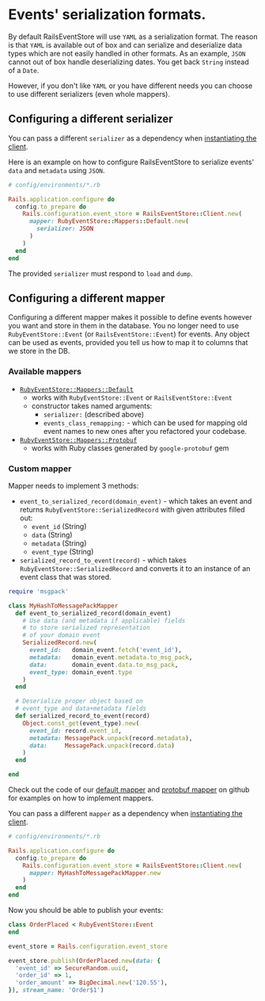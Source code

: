# Events' serialization formats.

By default RailsEventStore will use `YAML` as a
serialization format. The reason is that `YAML` is available out of box
and can serialize and deserialize data types which are not easily
handled in other formats. As an example, `JSON` cannot out of box handle
deserializing dates. You get back `String` instead of a `Date`.

However, if you don't like `YAML` or you have different needs you can
choose to use different serializers (even whole mappers).

## Configuring a different serializer

You can pass a different `serializer` as a dependency when [instantiating
the client](/docs/install).

Here is an example on how to configure RailsEventStore to serialize
events' `data` and `metadata` using `JSON`.

```ruby
# config/environments/*.rb

Rails.application.configure do
  config.to_prepare do
    Rails.configuration.event_store = RailsEventStore::Client.new(
      mapper: RubyEventStore::Mappers::Default.new(
        serializer: JSON 
      )
    )
  end
end
```

The provided `serializer` must respond to `load` and `dump`.

## Configuring a different mapper

Configuring a different mapper makes it possible to define events however you want and store in them in the database.
You no longer need to use `RubyEventStore::Event` (or `RailsEventStore::Event`) for events.
Any object can be used as events, provided you tell us how to map it to columns that we store in the DB.

### Available mappers

* [`RubyEventStore::Mappers::Default`](https://github.com/RailsEventStore/rails_event_store/blob/master/ruby_event_store/lib/ruby_event_store/mappers/default.rb)
  * works with `RubyEventStore::Event` or `RailsEventStore::Event`
  * constructor takes named arguments: 
    * `serializer:` (described above)
    * `events_class_remapping:` - which can be used for mapping old event names to new ones after you refactored your codebase.
* [`RubyEventStore::Mappers::Protobuf`](https://github.com/RailsEventStore/rails_event_store/blob/master/ruby_event_store/lib/ruby_event_store/mappers/protobuf.rb)
  * works with Ruby classes generated by `google-protobuf` gem

### Custom mapper

Mapper needs to implement 3 methods:

* `event_to_serialized_record(domain_event)` - which takes an event and returns `RubyEventStore::SerializedRecord` with given attributes filled out:
  * `event_id` (String)
  * `data` (String)
  * `metadata` (String)
  * `event_type` (String)
* `serialized_record_to_event(record)` - which takes `RubyEventStore::SerializedRecord` and converts it to an instance of an event class that was stored.

```ruby
require 'msgpack'

class MyHashToMessagePackMapper
  def event_to_serialized_record(domain_event)
    # Use data (and metadata if applicable) fields
    # to store serialized representation
    # of your domain event 
    SerializedRecord.new(
      event_id:   domain_event.fetch('event_id'),
      metadata:   domain_event.metadata.to_msg_pack,
      data:       domain_event.data.to_msg_pack,
      event_type: domain_event.type
    )
  end

  # Deserialize proper object based on
  # event_type and data+metadata fields
  def serialized_record_to_event(record)
    Object.const_get(event_type).new(
      event_id: record.event_id,
      metadata: MessagePack.unpack(record.metadata),
      data:     MessagePack.unpack(record.data)
    )
  end

end
```

Check out the code of our [default mapper](https://github.com/RailsEventStore/rails_event_store/blob/master/ruby_event_store/lib/ruby_event_store/mappers/default.rb) and [protobuf mapper](https://github.com/RailsEventStore/rails_event_store/blob/master/ruby_event_store/lib/ruby_event_store/mappers/protobuf.rb) on github for examples on how to implement mappers.

You can pass a different `mapper` as a dependency when [instantiating the client](/docs/install).

```ruby
# config/environments/*.rb

Rails.application.configure do
  config.to_prepare do
    Rails.configuration.event_store = RailsEventStore::Client.new(
      mapper: MyHashToMessagePackMapper.new
    )
  end
end
```

Now you should be able to publish your events:

```ruby
class OrderPlaced < RubyEventStore::Event
end

event_store = Rails.configuration.event_store

event_store.publish(OrderPlaced.new(data: {
  'event_id' => SecureRandom.uuid,
  'order_id' => 1,
  'order_amount' => BigDecimal.new('120.55'),
}), stream_name: 'Order$1')
```